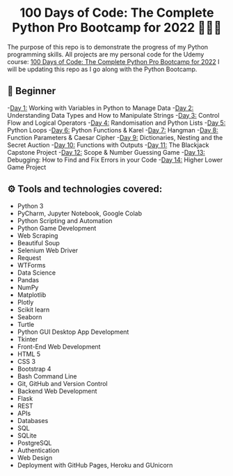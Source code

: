 <h1 align="center">100 Days of Code: The Complete Python Pro Bootcamp for 2022 👨‍💻🐍
</h1>

The purpose of this repo is to demonstrate the progress of my Python programming skills.
All projects are my personal code for the Udemy course: [100 Days of Code: The Complete Python Pro Bootcamp for 2022](https://www.udemy.com/course/100-days-of-code/)
I will be updating this repo as I go along with the Python Bootcamp.


## 🔰 Beginner 
-[Day 1:](https://github.com/phillipai/100-days-of-code-python/tree/main/day01) Working with Variables in Python to Manage Data
-[Day 2:](https://github.com/phillipai/100-days-of-code-python/tree/main/day02) Understanding Data Types and How to Manipulate Strings
-[Day 3:](https://github.com/phillipai/100-days-of-code-python/tree/main/day03) Control Flow and Logical Operators
-[Day 4:](https://github.com/phillipai/100-days-of-code-python/tree/main/day04) Randomisation and Python Lists
-[Day 5:](https://github.com/phillipai/100-days-of-code-python/tree/main/day05) Python Loops
-[Day 6:](https://github.com/phillipai/100-days-of-code-python/tree/main/day06) Python Functions & Karel
-[Day 7:](https://github.com/phillipai/100-days-of-code-python/tree/main/day07) Hangman
-[Day 8:](https://github.com/phillipai/100-days-of-code-python/tree/main/day08) Function Parameters & Caesar Cipher
-[Day 9:](https://github.com/phillipai/100-days-of-code-python/tree/main/day09) Dictionaries, Nesting and the Secret Auction
-[Day 10:](https://github.com/phillipai/100-days-of-code-python/tree/main/day10) Functions with Outputs
-[Day 11:](https://github.com/phillipai/100-days-of-code-python/tree/main/day11) The Blackjack Capstone Project
-[Day 12:](https://github.com/phillipai/100-days-of-code-python/tree/main/day12) Scope & Number Guessing Game
-[Day 13:](https://github.com/phillipai/100-days-of-code-python/tree/main/day13) Debugging: How to Find and Fix Errors in your Code
-[Day 14:](https://github.com/phillipai/100-days-of-code-python/tree/main/day14) Higher Lower Game Project

## ⚙ Tools and technologies covered:
- Python 3
- PyCharm, Jupyter Notebook, Google Colab
- Python Scripting and Automation
- Python Game Development
- Web Scraping
- Beautiful Soup
- Selenium Web Driver
- Request
- WTForms
- Data Science
- Pandas
- NumPy
- Matplotlib
- Plotly
- Scikit learn
- Seaborn
- Turtle
- Python GUI Desktop App Development
- Tkinter
- Front-End Web Development
- HTML 5
- CSS 3
- Bootstrap 4
- Bash Command Line
- Git, GitHub and Version Control
- Backend Web Development
- Flask
- REST
- APIs
- Databases
- SQL
- SQLite
- PostgreSQL
- Authentication
- Web Design
- Deployment with GitHub Pages, Heroku and GUnicorn

